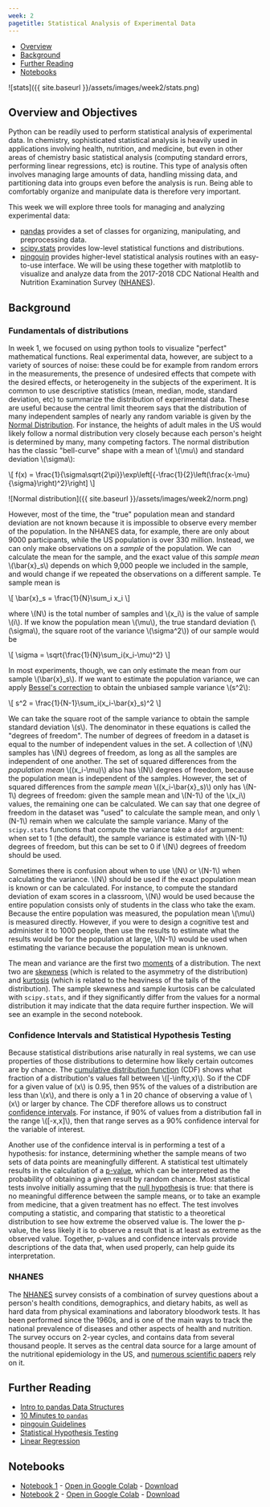 ```yaml
---
week: 2
pagetitle: Statistical Analysis of Experimental Data
---
```


- [Overview](#overview-and-objectives)
- [Background](#background)
- [Further Reading](#further-reading)
- [Notebooks](#notebooks)

![stats]({{ site.baseurl }}/assets/images/week2/stats.png)

## Overview and Objectives

Python can be readily used to perform statistical analysis of experimental data. In chemistry, sophisticated statistical analysis is heavily used in applications involving health, nutrition, and medicine, but even in other areas of chemistry basic statistical analysis (computing standard errors, performing linear regressions, etc) is routine. This type of analysis often involves managing large amounts of data, handling missing data, and partitioning data into groups even before the analysis is run. Being able to comfortably organize and manipulate data is therefore very important.

This week we will explore three tools for managing and analyzing experimental data:
- [pandas](http://pandas.pydata.org/) provides a set of classes for organizing, manipulating, and preprocessing data.
- [scipy.stats](https://docs.scipy.org/doc/scipy/reference/stats.html) provides low-level statistical functions and distributions.
- [pingouin](https://pingouin-stats.org/) provides higher-level statistical analysis routines with an easy-to-use interface.
We will be using these together with matplotlib to visualize and analyze data from the 2017-2018 CDC National Health and Nutrition Examination Survey ([NHANES](https://wwwn.cdc.gov/nchs/nhanes/continuousnhanes/default.aspx?BeginYear=2017)).

## Background

### Fundamentals of distributions

In week 1, we focused on using python tools to visualize "perfect" mathematical functions. Real experimental data, however, are subject to a variety of sources of noise: these could be for example from random errors in the measurements, the presence of undesired effects that compete with the desired effects, or heterogeneity in the subjects of the experiment. It is common to use descriptive statistics (mean, median, mode, standard deviation, etc) to summarize the distribution of experimental data. These are useful because the central limit theorem says that the distribution of many independent samples of nearly any random variable is given by the [Normal Distribution](https://en.wikipedia.org/wiki/Normal_distribution). For instance, the heights of adult males in the US would likely follow a normal distribution very closely because each person's height is determined by many, many competing factors. The normal distribution has the classic "bell-curve" shape with a mean of \\(\mu\\) and standard deviation \\(\sigma\\):

\\[ f(x) = \frac{1}{\sigma\sqrt{2\pi}}\exp\left[{-\frac{1}{2}\left(\frac{x-\mu}{\sigma}\right)^2}\right] \\]

![Normal distribution]({{ site.baseurl }}/assets/images/week2/norm.png)

However, most of the time, the "true" population mean and standard deviation are not known because it is impossible to observe every member of the population. In the NHANES data, for example, there are only about 9000 participants, while the US population is over 330 million. Instead, we can only make observations on a *sample* of the population. We can calculate the mean for the sample, and the exact value of this *sample mean* \\(\bar{x}_s\\) depends on which 9,000 people we included in the sample, and would change if we repeated the observations on a different sample. Te sample mean is

\\[ \bar{x}_s = \frac{1}{N}\sum_i x_i \\]

where \\(N\\) is the total number of samples and \\(x_i\\) is the value of sample \\(i\\). If we know the population mean \\(\mu\\), the true standard deviation (\\(\sigma\\), the square root of the variance \\(\sigma^2\\)) of our sample would be 

\\[ \sigma = \sqrt{\frac{1}{N}\sum_i(x_i-\mu)^2} \\]

In most experiments, though, we can only estimate the mean from our sample \\(\bar{x}_s\\). If we want to estimate the population variance, we can apply [Bessel's correction](https://en.wikipedia.org/wiki/Bessel%27s_correction) to obtain the unbiased sample variance \\(s^2\\):

\\[ s^2 = \frac{1}{N-1}\sum_i(x_i-\bar{x}_s)^2 \\]

We can take the square root of the sample variance to obtain the sample standard deviation \\(s\\). The denominator in these equations is called the "degrees of freedom". The number of degrees of freedom in a dataset is equal to the number of independent values in the set. A collection of \\(N\\) samples has \\(N\\) degrees of freedom, as long as all the samples are independent of one another. The set of squared differences from the *population mean* \\((x_i-\mu)\\) also has \\(N\\) degrees of freedom, because the population mean is independent of the samples. However, the set of squared differences from the *sample mean* \\((x_i-\bar{x}_s)\\) only has \\(N-1\\) degrees of freedom: given the sample mean and \\(N-1\\) of the \\(x_i\\) values, the remaining one can be calculated. We can say that one degree of freedom in the dataset was "used" to calculate the sample mean, and only \\(N-1\\) remain when we calculate the sample variance. Many of the `scipy.stats` functions that compute the variance take a `ddof` argument: when set to 1 (the default), the sample variance is estimated with \\(N-1\\) degrees of freedom, but this can be set to 0 if \\(N\\) degrees of freedom should be used.

Sometimes there is confusion about when to use \\(N\\) or \\(N-1\\) when calculating the variance. \\(N\\) should be used if the exact population mean is known or can be calculated. For instance, to compute the standard deviation of exam scores in a classroom, \\(N\\) would be used because the entire population consists only of students in the class who take the exam. Because the entire population was measured, the population mean \\(\mu\\) is measured directly. However, if you were to design a cognitive test and administer it to 1000 people, then use the results to estimate what the results would be for the population at large, \\(N-1\\) would be used when estimating the variance because the population mean is unknown.

The mean and variance are the first two [moments](https://en.wikipedia.org/wiki/Moment_(mathematics)) of a distribution. The next two are [skewness](https://en.wikipedia.org/wiki/Skewness) (which is related to the asymmetry of the distribution) and [kurtosis](https://en.wikipedia.org/wiki/Kurtosis) (which is related to the heaviness of the tails of the distribution). The sample skewness and sample kurtosis can be calculated with `scipy.stats`, and if they significantly differ from the values for a normal distribution it may indicate that the data require further inspection. We will see an example in the second notebook.

### Confidence Intervals and Statistical Hypothesis Testing

Because statistical distributions arise naturally in real systems, we can use properties of those distributions to determine how likely certain outcomes are by chance. The [cumulative distribution function](https://en.wikipedia.org/wiki/Cumulative_distribution_function) (CDF) shows what fraction of a distribution's values fall between \\([-\infty,x)\\). So if the CDF for a given value of \(x\\) is 0.95, then 95% of the values of a distribution are less than \\(x\\), and there is only a 1 in 20 chance of observing a value of \\(x\\) or larger by chance. The CDF therefore allows us to construct [confidence intervals](https://en.wikipedia.org/wiki/Confidence_interval). For instance, if 90% of values from a distribution fall in the range \\([-x,x]\\), then that range serves as a 90% confidence interval for the variable of interest.

Another use of the confidence interval is in performing a test of a hypothesis: for instance, determining whether the sample means of two sets of data points are meaningfully different. A statistical test ultimately results in the calculation of a [p-value](https://en.wikipedia.org/wiki/P-value), which can be interpreted as the probability of obtaining a given result by random chance. Most statistical tests involve initially assuming that the [null hypothesis](https://en.wikipedia.org/wiki/Null_hypothesis) is true: that there is no meaningful difference between the sample means, or to take an example from medicine, that a given treatment has no effect. The test involves computing a statistic, and comparing that statistic to a theoretical distribution to see how extreme the observed value is. The lower the p-value, the less likely it is to observe a result that is at least as extreme as the observed value. Together, p-values and confidence intervals provide descriptions of the data that, when used properly, can help guide its interpretation.

### NHANES

The [NHANES](https://www.cdc.gov/nchs/nhanes/about_nhanes.htm) survey consists of a combination of survey questions about a person's health conditions, demographics, and dietary habits, as well as hard data from physical examinations and laboratory bloodwork tests. It has been performed since the 1960s, and is one of the main ways to track the national prevalence of diseases and other aspects of health and nutrition. The survey occurs on 2-year cycles, and contains data from several thousand people. It serves as the central data source for a large amount of the nutritional epidemiology in the US, and [numerous scientific papers](https://pubmed.ncbi.nlm.nih.gov/?term=NHANES) rely on it.




## Further Reading

- [Intro to pandas Data Structures](https://pandas.pydata.org/docs/getting_started/dsintro.html)
- [10 Minutes to `pandas`](https://pandas.pydata.org/docs/getting_started/10min.html)
- [pingouin Guidelines](https://pingouin-stats.org/guidelines.html)
- [Statistical Hypothesis Testing](https://en.wikipedia.org/wiki/Statistical_hypothesis_testing)
- [Linear Regression](https://en.wikipedia.org/wiki/Linear_regression)



## Notebooks

- [Notebook 1](https://github.com/kncrabtree/che155/blob/master/_notebooks/week2/stats-1.ipynb) - [Open in Google Colab](https://colab.research.google.com/github/kncrabtree/che155/blob/master/_notebooks/week2/stats-1.ipynb) - [Download](https://raw.githubusercontent.com/kncrabtree/che155/master/_notebooks/week2/stats-1.ipynb)
- [Notebook 2](https://github.com/kncrabtree/che155/blob/master/_notebooks/week2/stats-2.ipynb) - [Open in Google Colab](https://colab.research.google.com/github/kncrabtree/che155/blob/master/_notebooks/week2/stats-2.ipynb) - [Download](https://raw.githubusercontent.com/kncrabtree/che155/master/_notebooks/week2/stats-2.ipynb)
